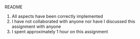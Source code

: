 README
1. All aspects have been correctly implemented
2. I have not collaborated with anyone nor have I discussed this assignment with anyone
3. I spent approximately 1 hour on this assignment
